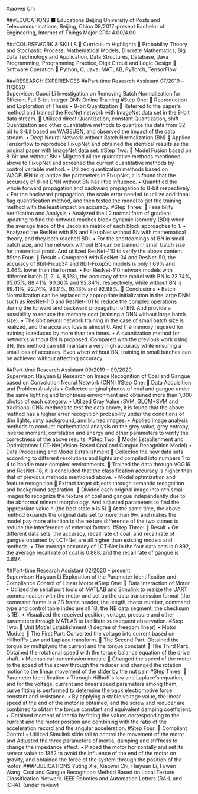 Xiaowei Chi


###EDUCATIONS
■	Educations
Beijing University of Posts and Telecommunications, Beijing, China			         09/2017-present
Bachelor of Engineering, Internet of Things 	           		 	         	                        Major GPA: 4.00/4.00

###COURSEWORK & SKILLS
	Curriculum Highlights
	Probability Theory and Stochastic Process, Mathematical Models, Discrete Mathematics, Big Data Technology and Application, Data Structures, Database, Java Programming, Programming Practice, Digit Circuit and Logic Design
	Software Operation
	  Python, C, Java, MATLAB, PyTorch, TensorFlow

###RESEARCH EXPERIENCES
##Part-time Research Assistant                                                                                                     07/2019 –11/2020                                                                                                                                                                                                                                                                                                                                                                                                                                                            
Supervisor: Guoqi Li
Investigation on Removing Batch Normalization for Efficient Full 8-bit Integer DNN Online Training
#Step One:
	Reproduction and Exploration of Thesis
•	8-bit Quantization
	Referred to the paper's method and trained the ResNet network with ImageNet data set in the 8-bit data stream.
	Utilized direct Quantization, constant Quantization, shift Quantization and other quantitative methods to quantize the data from 32-bit to 8-bit based on WAGEUBN, and observed the impact of the data stream.
•	Deep Neural Network without Batch Normalization (BN)
	Applied Tensorflow to reproduce FixupNet and obtained the identical results as the original paper with ImageNet data set.
#Step Two:
	Model Fusion based on 8-bit and without BN
•	Migrated all the quantitative methods mentioned above to FixupNet and screened the current quantitative methods by control variable method.
•	Utilized quantization methods based on WAGEUBN to quantize the parameters in FixupNet, it is found that the accuracy of 8-bit DNN without BN has little influence. 
•	Quantified the whole forward propagation and backward propagation to 8-bit respectively.
•	For the backward propagation, the scale error needed to utilize additional flag quantification method, and then tested the model to get the training method with the least impact on accuracy. 
#Step Three:
	Feasibility Verification and Analysis
•	Analyzed the L2 normal form of gradient updating to find the network reaches block dynamic isometry (BDI) when the average trace of the Jacobian matrix of each block approaches to 1.
•	Analyzed the ResNet with BN and FixupNet without BN with mathematical theory, and they both reached BDI.
•	For the shortcomings of BN in small batch size, and the network without BN can be trained in small batch size for theoretical proof. And utilized ResNet-110 to verify the above content. 
#Step Four:
	Result
•	Compared with ResNet-34 and ResNet-50, the accuracy of 8bit-Fixup34 and 8bit-Fixup50 models is only 1.69% and 3.46% lower than the former.
•	For ResNet-110 network models with different batch (1, 2, 4, 8,128), the accuracy of the model with BN is 22.74%, 85.05%, 88.41%, 90.36% and 92.84%, respectively, while without BN is 89.41%, 92.74%, 93.11%, 93.13% and 92.98%.
	Conclusions
•	Batch Normalization can be replaced by appropriate initialization in the large DNN such as ResNet-110 and ResNet-101 to reduce the complex operations during the forward and backward propagation of BN. And provide a possibility to reduce the memory cost (training a DNN without large batch size).
•	The 8bit neural network training in the case of small batch size is realized, and the accuracy loss is almost 0. And the memory required for training is reduced by more than ten times.
•	A quantization method for networks without BN is proposed. Compared with the previous work using BN, this method can still maintain a very high accuracy while ensuring a small loss of accuracy. Even when without BN, training in small batches can be achieved without affecting accuracy.

##Part-time Research Assistant                                                                                                    09/2019 – 09/2020                                                                                                                                                                                                                                                                                                                                                                                                                                                            
Supervisor: Haiyuan Li
Research on Image Recognition of Coal and Gangue based on Convolution Neural Network (CNN) 
#Step One:
	Data Acquisition and Problem Analysis
•	Collected original photos of coal and gangue under the same lighting and brightness environment and obtained more than 1,000 photos of each category. 
•	Utilized Gray Value+SVM, GLCM+SVM and traditional CNN methods to test the data above, it is found that the above method has a higher error recognition probability under the conditions of dim lights, dirty background, and blurred images.
•	Applied image analysis methods to conduct mathematical analysis on the grey value, grey entropy, inverse moment, correlation and energy and other parameters to verify the correctness of the above results.
#Step Two:
	Model Establishment and Optimization: LCT-Net(Vision-Based Coal and Gangue Recognition Model)
•	Data Processing and Model Establishment
	Collected the new data sets according to different resolutions and lights and compiled into numbers 1 to 4 to handle more complex environments.
	Trained the data through VGG16 and ResNet-18, it is concluded that the classification accuracy is higher than that of previous methods mentioned above.
•	Model optimization and feature recognition
	Extract target objects through semantic recognition and background separation.
	Divided each original image into n*n small images to recognize the texture of coal and gangue independently due to the abnormal mineral morphology. And adjusted parameters to find the appropriate value n (the best state n is 5)
	At the same time, the above method expands the original data set to more than 9w, and makes the model pay more attention to the texture difference of the two stones to reduce the interference of external factors.
#Step Three:
	Result
•	On different data sets, the accuracy, recall rate of coal, and recall rate of gangue obtained by LCT-Net are all higher than existing models and methods.
•	The average accuracy of LCT-Net in the four data sets is 0.892, the average recall rate of coal is 0.888, and the recall rate of gangue is 0.897.

##Part-time Research Assistant                                                                                                     02/2020 – present                                                                                                                                                                                                                                                                                                                                                                                                                                                            
Supervisor: Haiyuan Li
Exploration of the Parameter Identification and Compliance Control of Linear Motor
#Step One:
	Data Interaction of Motor
•	Utilized the serial port tools of MATLAB and Simulink to realize the UART communication with the motor and set up the data transmission format (the command frame is a 2B frame header, the length, motor number, command type and control table index are all 1B, the NB data segment, the checksum is 1B).
•	Visualized the received position, voltage, pressure and other parameters through MATLAB to facilitate subsequent observation.
#Step Two:
	Unit Model Establishment (1 degree of freedom linear)
•	Motor Module
	The First Part: Converted the voltage into current based on Hillhoff's Law and Laplace transform.
	The Second Part: Obtained the torque by multiplying the current and the torque constant
	The Third Part: Obtained the rotational speed with the torque balance equation of the drive shaft.
•	Mechanical transmission module
	Changed the speed of the motor to the speed of the screw through the reducer and changed the rotation motion to the linear movement of the slider by the nut pair.
#Step Three:
	Parameter Identification
•	Through Hillhoff's law and Laplace's equation, and for the voltage, current and linear speed parameters among them, curve fitting is performed to determine the back electromotive force constant and resistance.
•	By applying a stable voltage value, the linear speed at the end of the motor is obtained, and the screw and reducer are combined to obtain the torque constant and equivalent damping coefficient.
•	Obtained moment of inertia by fitting the values corresponding to the current and the motor position and combining with the ratio of the acceleration record and the angular acceleration.
#Step Four:
	Compliant Control
•	Utilized Simulink slide rail to control the movement of the motor and Adjusted the three parameters of inertia, damping and stiffness to change the impedance effect.
•	Placed the motor horizontally and set its sensor value to 1852 to avoid the influence of the end of the motor on gravity, and obtained the force of the system through the position of the motor.
###PUBLICATIONS	
Yuting Xie, Xiaowei Chi, Haiyuan Li, Fuwen Wang. Coal and Gangue Recognition Method Based on Local Texture Classification Network. IEEE Robotics and Automation Letters (RA-L and ICRA). (under review)


